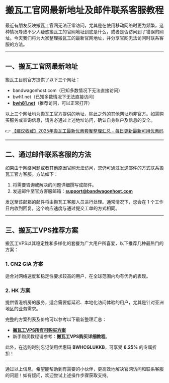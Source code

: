 # 搬瓦工官网最新地址及邮件联系客服教程

最近有朋友反映搬瓦工官网无法正常访问，尤其是在使用移动网络时更为频繁，这种情况导致不少人疑惑搬瓦工的官网地址到底是什么，或者是否访问到了错误的网址。今天我们将为大家整理搬瓦工的最新官网地址，并分享官网无法访问时联系客服的方法。

---

## 一、搬瓦工官网最新地址

搬瓦工目前官方提供了以下三个网址：

- bandwagonhost.com（已知多数情况下无法直接访问）
- bwh1.net（已知多数情况下无法直接访问）
- **[bwh81.net](https://bit.ly/banwagon)**（推荐访问，可以正常打开）

以上三个网址均为搬瓦工官方提供的地址，除此之外的其他网址均非官方。如需购买服务或查询信息，请务必通过上述地址访问，确认自身账户及信息的安全。

👉 [【建议收藏】2025年搬瓦工最新优惠套餐整理汇总 - 每日更新最新可用优惠码](https://bit.ly/banwagon)

---

## 二、通过邮件联系客服的方法

如果由于网络问题或者其他原因官网无法访问，您仍可通过发送邮件的方式联系搬瓦工官方客服。方法如下：

1. 将需要咨询或解决的问题详细撰写成邮件。
2. 发送邮件至官方客服邮箱：**[support@bandwagonhost.com](mailto:support@bandwagonhost.com)**

发送至该邮箱的邮件将由搬瓦工客服人员进行处理。通常情况下，您会在 1 个工作日内收到回复，这个响应速度与通过提交工单的方式相同。

---

## 三、搬瓦工VPS推荐方案

搬瓦工VPS以其稳定性和多样化的套餐为广大用户所喜爱，以下推荐几种最热门的方案：

### 1. CN2 GIA 方案  
适合对网络速度和稳定性要求较高的用户，在全球范围内均有优秀的表现。  

### 2. HK 方案  
提供香港机房的服务，适合需要低延迟、本地化访问体验的用户，尤其是针对亚洲地区的业务需求。  

完整的方案列表及价格可以参考以下最新整理汇总：  
- **[搬瓦工VPS所有可购买方案](https://bit.ly/banwagon)**  
- 新手购买教程请参考：**搬瓦工VPS购买详细教程**。

此外，在选购时别忘记使用优惠码 **BWHCGLUKKB**，可享受 **6.25%** 的专属折扣！

---

通过以上信息，希望能帮助到有需要的小伙伴，更高效地解决官网访问和联系客服的问题！如有疑问，欢迎尝试上述操作步骤获取支持。